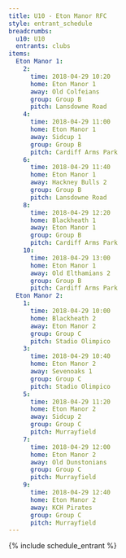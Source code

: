 ```yaml
---
title: U10 - Eton Manor RFC
style: entrant_schedule
breadcrumbs:
  u10: U10
  entrants: clubs
items:
  Eton Manor 1:
    2:
      time: 2018-04-29 10:20
      home: Eton Manor 1
      away: Old Colfeians
      group: Group B
      pitch: Lansdowne Road
    4:
      time: 2018-04-29 11:00
      home: Eton Manor 1
      away: Sidcup 1
      group: Group B
      pitch: Cardiff Arms Park
    6:
      time: 2018-04-29 11:40
      home: Eton Manor 1
      away: Hackney Bulls 2
      group: Group B
      pitch: Lansdowne Road
    8:
      time: 2018-04-29 12:20
      home: Blackheath 1
      away: Eton Manor 1
      group: Group B
      pitch: Cardiff Arms Park
    10:
      time: 2018-04-29 13:00
      home: Eton Manor 1
      away: Old Elthamians 2
      group: Group B
      pitch: Cardiff Arms Park
  Eton Manor 2:
    1:
      time: 2018-04-29 10:00
      home: Blackheath 2
      away: Eton Manor 2
      group: Group C
      pitch: Stadio Olimpico
    3:
      time: 2018-04-29 10:40
      home: Eton Manor 2
      away: Sevenoaks 1
      group: Group C
      pitch: Stadio Olimpico
    5:
      time: 2018-04-29 11:20
      home: Eton Manor 2
      away: Sidcup 2
      group: Group C
      pitch: Murrayfield
    7:
      time: 2018-04-29 12:00
      home: Eton Manor 2
      away: Old Dunstonians
      group: Group C
      pitch: Murrayfield
    9:
      time: 2018-04-29 12:40
      home: Eton Manor 2
      away: KCH Pirates
      group: Group C
      pitch: Murrayfield
---
```


{% include schedule_entrant %}
